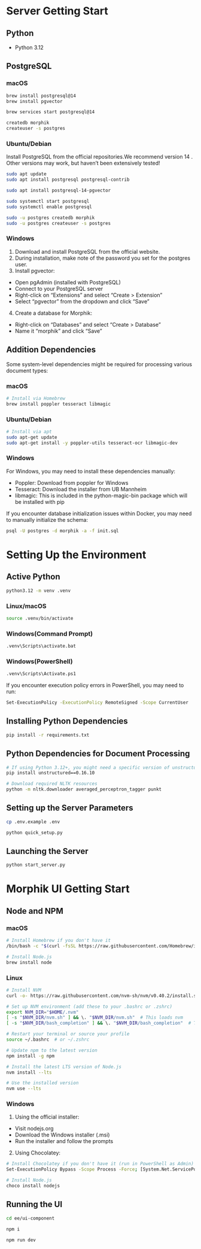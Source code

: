 # Server Getting Start

## Python
- Python 3.12
## PostgreSQL

### macOS

```bash
brew install postgresql@14
brew install pgvector
```

```bash
brew services start postgresql@14
```

```bash
createdb morphik
createuser -s postgres
```

### Ubuntu/Debian
Install PostgreSQL from the official repositories.We recommend version 14 . Other versions may work, but haven’t been extensively tested!
```bash
sudo apt update
sudo apt install postgresql postgresql-contrib
```

```bash
sudo apt install postgresql-14-pgvector
```

```bash
sudo systemctl start postgresql
sudo systemctl enable postgresql
```

```bash
sudo -u postgres createdb morphik
sudo -u postgres createuser -s postgres
```

### Windows
1. Download and install PostgreSQL from the official website.
2. During installation, make note of the password you set for the postgres user.
3. Install pgvector:
- Open pgAdmin (installed with PostgreSQL)
- Connect to your PostgreSQL server
- Right-click on “Extensions” and select “Create > Extension”
- Select “pgvector” from the dropdown and click “Save”
4. Create a database for Morphik:
- Right-click on “Databases” and select “Create > Database”
- Name it “morphik” and click “Save”

## Addition Dependencies
Some system-level dependencies might be required for processing various document types:

### macOS

```bash
# Install via Homebrew
brew install poppler tesseract libmagic
```
### Ubuntu/Debian
```bash
# Install via apt
sudo apt-get update
sudo apt-get install -y poppler-utils tesseract-ocr libmagic-dev
```
### Windows
For Windows, you may need to install these dependencies manually:

- Poppler: Download from poppler for Windows
- Tesseract: Download the installer from UB Mannheim
- libmagic: This is included in the python-magic-bin package which will be installed with pip

If you encounter database initialization issues within Docker, you may need to manually initialize the schema:

```bash
psql -U postgres -d morphik -a -f init.sql
```


# Setting Up the Environment

## Active Python

```bash
python3.12 -m venv .venv
```

### Linux/macOS
```bash
source .venv/bin/activate
```

### Windows(Command Prompt)
```bash
.venv\Scripts\activate.bat
```

### Windows(PowerShell)
```bash
.venv\Scripts\Activate.ps1
```
If you encounter execution policy errors in PowerShell, you may need to run:

```bash
Set-ExecutionPolicy -ExecutionPolicy RemoteSigned -Scope CurrentUser
```

## Installing Python Dependencies

```bash
pip install -r requirements.txt
```

## Python Dependencies for Document Processing
```bash
# If using Python 3.12+, you might need a specific version of unstructured
pip install unstructured==0.16.10

# Download required NLTK resources
python -m nltk.downloader averaged_perceptron_tagger punkt
```

## Setting up the Server Parameters

```bash
cp .env.example .env
```

```bash
python quick_setup.py
```

## Launching the Server
```bash
python start_server.py
```


# Morphik UI Getting Start

## Node and NPM
### macOS
```bash
# Install Homebrew if you don't have it
/bin/bash -c "$(curl -fsSL https://raw.githubusercontent.com/Homebrew/install/HEAD/install.sh)"

# Install Node.js
brew install node
```

### Linux
```bash
# Install NVM
curl -o- https://raw.githubusercontent.com/nvm-sh/nvm/v0.40.2/install.sh | bash

# Set up NVM environment (add these to your .bashrc or .zshrc)
export NVM_DIR="$HOME/.nvm"
[ -s "$NVM_DIR/nvm.sh" ] && \. "$NVM_DIR/nvm.sh"  # This loads nvm
[ -s "$NVM_DIR/bash_completion" ] && \. "$NVM_DIR/bash_completion"  # This loads nvm bash_completion

# Restart your terminal or source your profile
source ~/.bashrc  # or ~/.zshrc

# Update npm to the latest version
npm install -g npm

# Install the latest LTS version of Node.js
nvm install --lts

# Use the installed version
nvm use --lts
```

### Windows
1. Using the official installer:
- Visit nodejs.org
- Download the Windows installer (.msi)
- Run the installer and follow the prompts
2. Using Chocolatey:
```bash
# Install Chocolatey if you don't have it (run in PowerShell as Admin)
Set-ExecutionPolicy Bypass -Scope Process -Force; [System.Net.ServicePointManager]::SecurityProtocol = [System.Net.ServicePointManager]::SecurityProtocol -bor 3072; iex ((New-Object System.Net.WebClient).DownloadString('https://community.chocolatey.org/install.ps1'))

# Install Node.js
choco install nodejs
```


## Running the UI

```bash
cd ee/ui-component
```

```bash
npm i
```


```bash
npm run dev
```